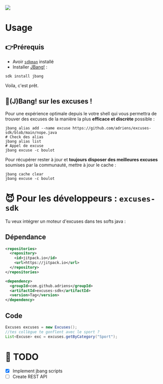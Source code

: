 [![](https://jitpack.io/v/adriens/excuses-sdk.svg)](https://jitpack.io/#adriens/excuses-sdk)

# Usage

## 👉Prérequis

- Avoir [`sdkman`](https://sdkman.io/) installé
- Installer [JBang!](https://www.jbang.dev/documentation/guide/latest/installation.html) :
```shelll
sdk install jbang
```

Voila, c'est prêt.

## 🚀(J)Bang! sur les excuses !

Pour une expérience optimale depuis le votre shell qui vous permettra de trouver
des excuses de la manière la plus **efficace et discrète** possible :

```shell
jbang alias add --name excuse https://github.com/adriens/excuses-sdk/blob/main/nope.java
# Check des alias
jbang alias list
# Appel de excuse
jbang excuse -c boulot
```

Pour récupérer rester à jour et **toujours disposer des meilleures excuses** soumises par la communauté,
mettre à jour le cache :

```shell
jbang cache clear
jbang excuse -c boulot
```

# 😈 Pour les développeurs : `excuses-sdk`

Tu veux intégrer un moteur d'excuses dans tes softs java :

## Dépendance

```xml
<repositories>
  <repository>
    <id>jitpack.io</id>
    <url>https://jitpack.io</url>
  </repository>
</repositories>
```

```xml
<dependency>
  <groupId>com.github.adriens</groupId>
  <artifactId>excuses-sdk</artifactId>
  <version>Tag</version>
</dependency>
```

## Code

```java
Excuses excuses = new Excuses();
//tes collègue te gonflent avec le sport ?
List<Excuse> exc = excuses.getByCategory("Sport");
```


# 📑 TODO

- [x] Implement jbang scripts
- [ ] Create REST API
